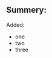 <!--

Before submitting a PR, please make sure that:

  - It does have a meaningful title.
  - You read the contribution guidelines (link below)
    https://github.com/open-minds/awesome-openminds-team/blob/master/contributing.md

-->


## Summery:
<!--  What issues does this PR resolve?  -->

Added:

- one
- two
- three
